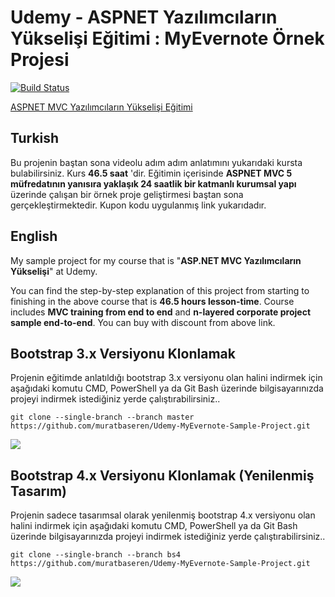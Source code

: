 # Udemy - ASPNET Yazılımcıların Yükselişi Eğitimi : MyEvernote Örnek Projesi

[![Build Status](https://muratbaseren.visualstudio.com/UdemyMyEvernoteSampleProject/_apis/build/status/muratbaseren.Udemy-MyEvernote-Sample-Project?branchName=master)](https://muratbaseren.visualstudio.com/UdemyMyEvernoteSampleProject/_build/latest?definitionId=3&branchName=master)

[ASPNET MVC Yazılımcıların Yükselişi Eğitimi](https://rebrand.ly/kmb-mvc5)

## Turkish

Bu projenin baştan sona videolu adım adım anlatımını yukarıdaki kursta bulabilirsiniz. Kurs **46.5 saat** 'dir. Eğitimin içerisinde **ASPNET MVC 5 müfredatının yanısıra yaklaşık 24 saatlik bir katmanlı kurumsal yapı** üzerinde çalışan bir örnek proje geliştirmesi baştan sona gerçekleştirmektedir. Kupon kodu uygulanmış link yukarıdadır. 

## English
My sample project for my course that is "**ASP.NET MVC Yazılımcıların Yükselişi**" at Udemy.

You can find the step-by-step explanation of this project from starting to finishing in the above course that is **46.5 hours lesson-time**. Course includes **MVC training from end to end** and **n-layered corporate project sample end-to-end**. You can buy with discount from above link.

## Bootstrap 3.x Versiyonu Klonlamak
Projenin eğitimde anlatıldığı bootstrap 3.x versiyonu olan halini indirmek için aşağıdaki komutu CMD, PowerShell ya da Git Bash üzerinde bilgisayarınızda projeyi indirmek istediğiniz yerde çalıştırabilirsiniz..

`git clone --single-branch --branch master https://github.com/muratbaseren/Udemy-MyEvernote-Sample-Project.git`

![](https://github.com/muratbaseren/Udemy-MyEvernote-Sample-Project/blob/master/docs/04-myevernote-murat-baseren-udemy-anasayfa.png?raw=true)

## Bootstrap 4.x Versiyonu Klonlamak (Yenilenmiş Tasarım)
Projenin sadece tasarımsal olarak yenilenmiş bootstrap 4.x versiyonu olan halini indirmek için aşağıdaki komutu CMD, PowerShell ya da Git Bash üzerinde bilgisayarınızda projeyi indirmek istediğiniz yerde çalıştırabilirsiniz..

`git clone --single-branch --branch bs4 https://github.com/muratbaseren/Udemy-MyEvernote-Sample-Project.git`

![](https://github.com/muratbaseren/Udemy-MyEvernote-Sample-Project/blob/master/docs/bs4-01-anasayfa.png?raw=true)
